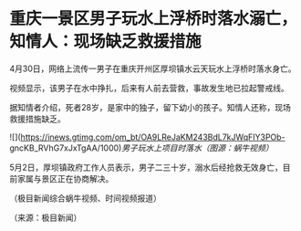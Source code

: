 # 重庆一景区男子玩水上浮桥时落水溺亡，知情人：现场缺乏救援措施

4月30日，网络上流传一男子在重庆开州区厚坝镇水云天玩水上浮桥时落水身亡。

视频显示，该男子在水中挣扎，后来有人前去营救，事故发生地已拉起警戒线。

据知情者介绍，死者28岁，是家中的独子，留下幼小的孩子。知情人还称，现场救援措施缺乏。

![](https://inews.gtimg.com/om_bt/OA9LReJaKM243BdL7kJWqFIY3POb-
gncKB_RVhG7xJxTgAA/1000)_男子玩水上项目时落水（图源：蜗牛视频）_

5月2日，厚坝镇政府工作人员表示，男子二三十岁，溺水后经抢救无效身亡，目前家属与景区正在协商解决。

（极目新闻综合蜗牛视频、时间视频报道）

（来源：极目新闻）


